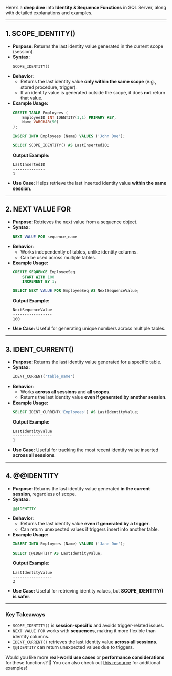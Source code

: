 Here’s a **deep dive** into **Identity & Sequence Functions** in SQL Server, along with detailed explanations and examples.

---

## **1. SCOPE_IDENTITY()**
- **Purpose:** Returns the last identity value generated in the current scope (session).
- **Syntax:**
  ```sql
  SCOPE_IDENTITY()
  ```
- **Behavior:**
  - Returns the last identity value **only within the same scope** (e.g., stored procedure, trigger).
  - If an identity value is generated outside the scope, it does **not** return that value.
- **Example Usage:**
  ```sql
  CREATE TABLE Employees (
      EmployeeID INT IDENTITY(1,1) PRIMARY KEY,
      Name VARCHAR(50)
  );

  INSERT INTO Employees (Name) VALUES ('John Doe');

  SELECT SCOPE_IDENTITY() AS LastInsertedID;
  ```
  **Output Example:**  
  ```
  LastInsertedID
  --------------
  1
  ```
- **Use Case:** Helps retrieve the last inserted identity value **within the same session**.

---

## **2. NEXT VALUE FOR**
- **Purpose:** Retrieves the next value from a sequence object.
- **Syntax:**
  ```sql
  NEXT VALUE FOR sequence_name
  ```
- **Behavior:**
  - Works independently of tables, unlike identity columns.
  - Can be used across multiple tables.
- **Example Usage:**
  ```sql
  CREATE SEQUENCE EmployeeSeq
      START WITH 100
      INCREMENT BY 1;

  SELECT NEXT VALUE FOR EmployeeSeq AS NextSequenceValue;
  ```
  **Output Example:**  
  ```
  NextSequenceValue
  -----------------
  100
  ```
- **Use Case:** Useful for generating unique numbers across multiple tables.

---

## **3. IDENT_CURRENT()**
- **Purpose:** Returns the last identity value generated for a specific table.
- **Syntax:**
  ```sql
  IDENT_CURRENT('table_name')
  ```
- **Behavior:**
  - Works **across all sessions** and **all scopes**.
  - Returns the last identity value **even if generated by another session**.
- **Example Usage:**
  ```sql
  SELECT IDENT_CURRENT('Employees') AS LastIdentityValue;
  ```
  **Output Example:**  
  ```
  LastIdentityValue
  -----------------
  1
  ```
- **Use Case:** Useful for tracking the most recent identity value inserted **across all sessions**.

---

## **4. @@IDENTITY**
- **Purpose:** Returns the last identity value generated **in the current session**, regardless of scope.
- **Syntax:**
  ```sql
  @@IDENTITY
  ```
- **Behavior:**
  - Returns the last identity value **even if generated by a trigger**.
  - Can return unexpected values if triggers insert into another table.
- **Example Usage:**
  ```sql
  INSERT INTO Employees (Name) VALUES ('Jane Doe');

  SELECT @@IDENTITY AS LastIdentityValue;
  ```
  **Output Example:**  
  ```
  LastIdentityValue
  -----------------
  2
  ```
- **Use Case:** Useful for retrieving identity values, but **SCOPE_IDENTITY() is safer**.

---

### **Key Takeaways**
- `SCOPE_IDENTITY()` is **session-specific** and avoids trigger-related issues.
- `NEXT VALUE FOR` works with **sequences**, making it more flexible than identity columns.
- `IDENT_CURRENT()` retrieves the last identity value **across all sessions**.
- `@@IDENTITY` can return unexpected values due to triggers.

Would you like more **real-world use cases** or **performance considerations** for these functions? 🚀 You can also check out [this resource](https://www.sqlshack.com/overview-of-identity-functions-in-sql/) for additional examples!